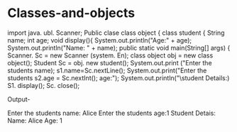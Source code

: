 # Classes-and-objects
import java. ubl. Scanner;
Public clase class object {
class student {
String name;
int age;
void display(){
System.out.println("Age:" + age);
System.out.println("Name: " + name);
public static void main(String[] args) { 
Scanner. Sc = new Scanner (system. En); 
class object obj = new class object();
Student Sc = obj. new student();
System.out.print ("Enter the students name);
s1.name=Sc.nextLine();
System.out.print("Enter the students
s2.age = Sc.nextInt();
age:");
System.out.println("\student Details:)
S1. display();
Sc. close();

Output- 

Enter the students name: Alice
Enter the students age:1
Student Detais:
Name: Alice
Age: 1
